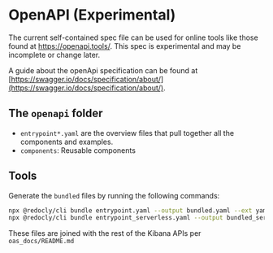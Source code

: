 # OpenAPI (Experimental)

The current self-contained spec file can be used for online tools like those found at https://openapi.tools/. This spec is experimental and may be incomplete or change later.

A guide about the openApi specification can be found at [https://swagger.io/docs/specification/about/](https://swagger.io/docs/specification/about/).

## The `openapi` folder

* `entrypoint*.yaml` are the overview files that pull together all the components and examples.
* `components`: Reusable components

## Tools

Generate the `bundled` files by running the following commands:

```bash
npx @redocly/cli bundle entrypoint.yaml --output bundled.yaml --ext yaml
npx @redocly/cli bundle entrypoint_serverless.yaml --output bundled_serverless.yaml --ext yaml
```

These files are joined with the rest of the Kibana APIs per `oas_docs/README.md`
